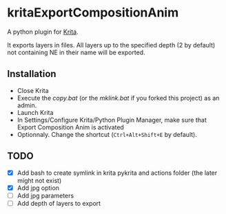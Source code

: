 # kritaExportCompositionAnim

A python plugin for [Krita](https://krita.org/).

It exports layers in files. All layers up to the specified depth (2 by default) not containing NE in their name will be exported.

## Installation

- Close Krita
- Execute the *copy.bat* (or the *mklink.bat* if you forked this project) as an admin.
- Launch Krita 
- In Settings/Configure Krita/Python Plugin Manager, make sure that Export Composition Anim is activated
- Optionnaly. Change the shortcut (`Ctrl+Alt+Shift+E` by default).

## TODO
- [x] Add bash to create symlink in krita pykrita and actions folder (the later might not exist)
- [x] Add jpg option
- [ ] Add jpg parameters 
- [ ] Add depth of layers to export